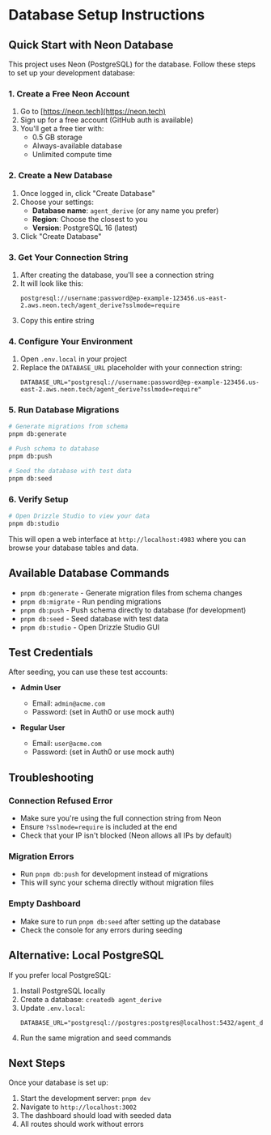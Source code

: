 # Database Setup Instructions

## Quick Start with Neon Database

This project uses Neon (PostgreSQL) for the database. Follow these steps to set up your development database:

### 1. Create a Free Neon Account

1. Go to [https://neon.tech](https://neon.tech)
2. Sign up for a free account (GitHub auth is available)
3. You'll get a free tier with:
   - 0.5 GB storage
   - Always-available database
   - Unlimited compute time

### 2. Create a New Database

1. Once logged in, click "Create Database"
2. Choose your settings:
   - **Database name**: `agent_derive` (or any name you prefer)
   - **Region**: Choose the closest to you
   - **Version**: PostgreSQL 16 (latest)
3. Click "Create Database"

### 3. Get Your Connection String

1. After creating the database, you'll see a connection string
2. It will look like this:
   ```
   postgresql://username:password@ep-example-123456.us-east-2.aws.neon.tech/agent_derive?sslmode=require
   ```
3. Copy this entire string

### 4. Configure Your Environment

1. Open `.env.local` in your project
2. Replace the `DATABASE_URL` placeholder with your connection string:
   ```env
   DATABASE_URL="postgresql://username:password@ep-example-123456.us-east-2.aws.neon.tech/agent_derive?sslmode=require"
   ```

### 5. Run Database Migrations

```bash
# Generate migrations from schema
pnpm db:generate

# Push schema to database
pnpm db:push

# Seed the database with test data
pnpm db:seed
```

### 6. Verify Setup

```bash
# Open Drizzle Studio to view your data
pnpm db:studio
```

This will open a web interface at `http://localhost:4983` where you can browse your database tables and data.

## Available Database Commands

- `pnpm db:generate` - Generate migration files from schema changes
- `pnpm db:migrate` - Run pending migrations
- `pnpm db:push` - Push schema directly to database (for development)
- `pnpm db:seed` - Seed database with test data
- `pnpm db:studio` - Open Drizzle Studio GUI

## Test Credentials

After seeding, you can use these test accounts:

- **Admin User**
  - Email: `admin@acme.com`
  - Password: (set in Auth0 or use mock auth)

- **Regular User**
  - Email: `user@acme.com`
  - Password: (set in Auth0 or use mock auth)

## Troubleshooting

### Connection Refused Error
- Make sure you're using the full connection string from Neon
- Ensure `?sslmode=require` is included at the end
- Check that your IP isn't blocked (Neon allows all IPs by default)

### Migration Errors
- Run `pnpm db:push` for development instead of migrations
- This will sync your schema directly without migration files

### Empty Dashboard
- Make sure to run `pnpm db:seed` after setting up the database
- Check the console for any errors during seeding

## Alternative: Local PostgreSQL

If you prefer local PostgreSQL:

1. Install PostgreSQL locally
2. Create a database: `createdb agent_derive`
3. Update `.env.local`:
   ```env
   DATABASE_URL="postgresql://postgres:postgres@localhost:5432/agent_derive"
   ```
4. Run the same migration and seed commands

## Next Steps

Once your database is set up:

1. Start the development server: `pnpm dev`
2. Navigate to `http://localhost:3002`
3. The dashboard should load with seeded data
4. All routes should work without errors